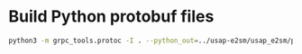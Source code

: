 # Build Python protobuf files

```sh
python3 -m grpc_tools.protoc -I . --python_out=../usap-e2sm/usap_e2sm/pb/ --pyi_out=../usap-e2sm/usap_e2sm/pb/ --grpc_python_out=../usap-e2sm/usap_e2sm/pb/ e2sm.proto
```